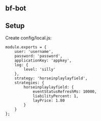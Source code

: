 ## bf-bot


## Setup
Create config/local.js:

	module.exports = {
        user: 'username',
        password: 'password',
        applicationKey: 'appkey',
        log: {
            level: 'silly'
        },
        strategy: 'horseinplaylayfield',
        strategies: {
            horseinplaylayfield: {
                eventStatusRefreshMs: 10000,
                liabilityPercent: 1,
                layPrice: 1.80
            }
        }
    };
